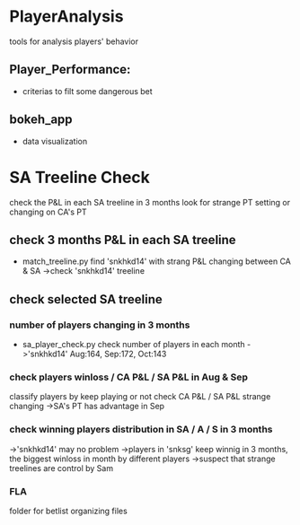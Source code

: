 # PlayerAnalysis
tools for analysis players' behavior


## Player_Performance:
- criterias to filt some dangerous bet

## bokeh_app
- data visualization

# SA Treeline Check
check the P&L in each SA treeline in 3 months
look for strange PT setting or changing on CA's PT

## check 3 months P&L in each SA treeline
- match_treeline.py
find 'snkhkd14' with strang P&L changing between CA & SA
->check 'snkhkd14' treeline

## check selected SA treeline
### number of players changing in 3 months
- sa_player_check.py
check number of players in each month
->'snkhkd14' Aug:164, Sep:172, Oct:143
### check players winloss / CA P&L / SA P&L in Aug & Sep
classify players by keep playing or not
check CA P&L / SA P&L strange changing
->SA's PT has advantage in Sep
### check winning players distribution in SA / A / S in 3 months
->'snkhkd14' may no problem
->players in 'snksg' keep winnig in 3 months, the biggest winloss in month by different players
->suspect that strange treelines are control by Sam

### FLA
folder for betlist organizing files

